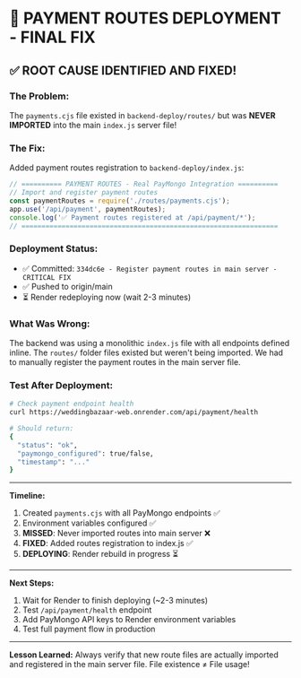 # 🚀 PAYMENT ROUTES DEPLOYMENT - FINAL FIX

## ✅ ROOT CAUSE IDENTIFIED AND FIXED!

### The Problem:
The `payments.cjs` file existed in `backend-deploy/routes/` but was **NEVER IMPORTED** into the main `index.js` server file!

### The Fix:
Added payment routes registration to `backend-deploy/index.js`:

```javascript
// ========== PAYMENT ROUTES - Real PayMongo Integration ==========
// Import and register payment routes
const paymentRoutes = require('./routes/payments.cjs');
app.use('/api/payment', paymentRoutes);
console.log('✅ Payment routes registered at /api/payment/*');
// ================================================================
```

### Deployment Status:
- ✅ Committed: `334dc6e - Register payment routes in main server - CRITICAL FIX`
- ✅ Pushed to origin/main
- ⏳ Render redeploying now (wait 2-3 minutes)

### What Was Wrong:
The backend was using a monolithic `index.js` file with all endpoints defined inline. The `routes/` folder files existed but weren't being imported. We had to manually register the payment routes in the main server file.

### Test After Deployment:
```bash
# Check payment endpoint health
curl https://weddingbazaar-web.onrender.com/api/payment/health

# Should return:
{
  "status": "ok",
  "paymongo_configured": true/false,
  "timestamp": "..."
}
```

---

**Timeline:**
1. Created `payments.cjs` with all PayMongo endpoints ✅
2. Environment variables configured ✅  
3. **MISSED**: Never imported routes into main server ❌
4. **FIXED**: Added routes registration to index.js ✅
5. **DEPLOYING**: Render rebuild in progress ⏳

---

**Next Steps:**
1. Wait for Render to finish deploying (~2-3 minutes)
2. Test `/api/payment/health` endpoint
3. Add PayMongo API keys to Render environment variables
4. Test full payment flow in production

---

**Lesson Learned:**
Always verify that new route files are actually imported and registered in the main server file. File existence ≠ File usage!
